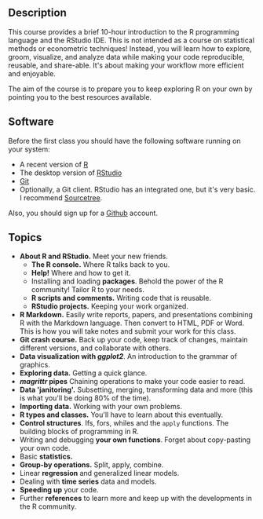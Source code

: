 
Description
-----------

This course provides a brief 10-hour introduction to the R programming language and the RStudio IDE. This is not intended as a course on statistical methods or econometric techniques! Instead, you will learn how to explore, groom, visualize, and analyze data while making your code reproducible, reusable, and share-able. It's about making your workflow more efficient and enjoyable.

The aim of the course is to prepare you to keep exploring R on your own by pointing you to the best resources available.

Software
--------

Before the first class you should have the following software running on your system:

+ A recent version of [R](https://www.r-project.org)
+ The desktop version of [RStudio](https://www.rstudio.com/products/RStudio/)
+ [Git](https://git-scm.com/book/en/v2/Getting-Started-Installing-Git)
+ Optionally, a Git client. RStudio has an integrated one, but it's very basic. I recommend [Sourcetree](https://www.sourcetreeapp.com).

Also, you should sign up for a [Github](https://github.com) account.

Topics
------

+ **About R and RStudio.** Meet your new friends.
    - **The R console.** Where R talks back to you.
    - **Help!** Where and how to get it.
    - Installing and loading **packages**. Behold the power of the R community! Tailor R to your needs.
    - **R scripts and comments.** Writing code that is reusable.
    - **RStudio projects.** Keeping your work organized.
+ **R Markdown.** Easily write reports, papers, and presentations combining R with the Markdown language. Then convert to HTML, PDF or Word. This is how you will take notes and submit your work for this class.
+ **Git crash course.** Back up your code, keep track of changes, maintain different versions, and collaborate with others.
+ **Data visualization with _ggplot2_**. An introduction to the grammar of graphics.
+ **Exploring data.** Getting a quick glance.
+ **_magrittr_ pipes** Chaining operations to make your code easier to read.
+ **Data 'janitoring'.** Subsetting, merging, transforming data and more (this is what you'll be doing 80% of the time).
+ **Importing data.** Working with your own problems.
+ **R types and classes.** You'll have to learn about this eventually.
+ **Control structures**. Ifs, fors, whiles and the `apply` functions. The building blocks of programming in R.
+ Writing and debugging **your own functions**. Forget about copy-pasting your own code.
+ Basic **statistics.** 
+ **Group-by operations.** Split, apply, combine.
+ Linear **regression** and generalized linear models.
+ Dealing with **time series** data and models.
+ **Speeding up** your code.
+ Further **references** to learn more and keep up with the developments in the R community. 


